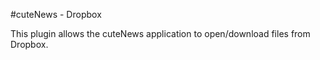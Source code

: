#cuteNews - Dropbox

This plugin allows the cuteNews application to open/download files from Dropbox.
